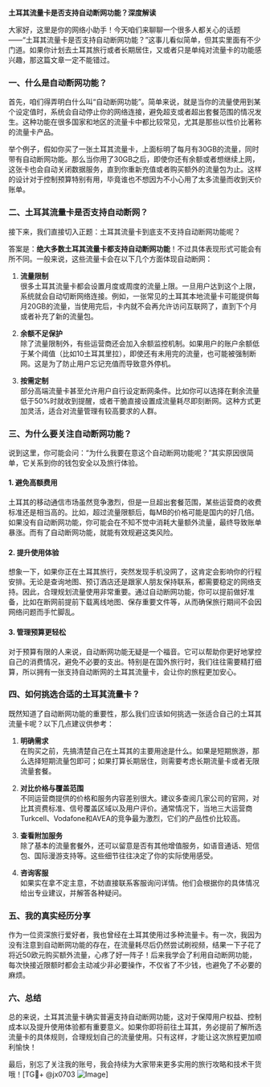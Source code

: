 **土耳其流量卡是否支持自动断网功能？深度解读**

大家好，这里是你的网络小助手！今天咱们来聊聊一个很多人都关心的话题——“土耳其流量卡是否支持自动断网功能？”这事儿看似简单，但其实里面有不少门道。如果你计划去土耳其旅行或者长期居住，又或者只是单纯对流量卡的功能感兴趣，那这篇文章一定不能错过。

### **一、什么是自动断网功能？**

首先，咱们得弄明白什么叫“自动断网功能”。简单来说，就是当你的流量使用到某个设定值时，系统会自动停止你的网络连接，避免超支或者超出套餐范围的情况发生。这种功能在很多国家和地区的流量卡中都比较常见，尤其是那些以性价比著称的流量卡产品。

举个例子，假如你买了一张土耳其流量卡，上面标明了每月有30GB的流量，同时带有自动断网功能。那么当你用了30GB之后，即使你还有余额或者想继续上网，这张卡也会自动关闭数据服务，直到你重新充值或者购买额外的流量包为止。这样的设计对于控制预算特别有用，毕竟谁也不想因为不小心用了太多流量而收到天价账单。

### **二、土耳其流量卡是否支持自动断网？**

接下来，我们直接切入正题：土耳其流量卡到底支不支持自动断网功能呢？

答案是：**绝大多数土耳其流量卡都支持自动断网功能**！不过具体表现形式可能会有所不同。一般来说，这些流量卡会在以下几个方面体现自动断网：

1. **流量限制**  
   很多土耳其流量卡都会设置月度或周度的流量上限。一旦用户达到这个上限，系统就会自动切断网络连接。例如，一张常见的土耳其本地流量卡可能提供每月20GB的流量，当使用完后，卡内就不会再允许访问互联网了，直到下个月或者补充了新的流量包。

2. **余额不足保护**  
   除了流量限制外，有些运营商还会加入余额监控机制。如果用户的账户余额低于某个阈值（比如10土耳其里拉），即使还有未用完的流量，也可能被强制断网。这是为了防止用户忘记充值而导致意外停机。

3. **按需定制**  
   部分高端流量卡甚至允许用户自行设定断网条件。比如你可以选择在剩余流量低于50%时就收到提醒，或者干脆直接设置成流量耗尽即刻断网。这种方式更加灵活，适合对流量管理有较高要求的人群。

### **三、为什么要关注自动断网功能？**

说到这里，你可能会问：“为什么我要在意这个自动断网功能呢？”其实原因很简单，它关系到你的钱包安全以及旅行体验。

#### **1. 避免高额费用**
土耳其的移动通信市场虽然竞争激烈，但是一旦超出套餐范围，某些运营商的收费标准还是相当高的。比如，超过流量限额后，每MB的价格可能是国内的好几倍。如果没有自动断网功能，你可能会在不知不觉中消耗大量额外流量，最终导致账单暴涨。而有了自动断网功能，就能有效规避这类风险。

#### **2. 提升使用体验**
想象一下，如果你正在土耳其旅行，突然发现手机没网了，这肯定会影响你的行程安排。无论是查询地图、预订酒店还是跟家人朋友保持联系，都需要稳定的网络支持。因此，合理规划流量使用非常重要。通过自动断网功能，你可以提前做好准备，比如在断网前提前下载离线地图、保存重要文件等，从而确保旅行期间不会因网络问题而手忙脚乱。

#### **3. 管理预算更轻松**
对于预算有限的人来说，自动断网功能无疑是一个福音。它可以帮助你更好地掌控自己的消费情况，避免不必要的支出。特别是在国外旅行时，我们往往需要精打细算，所以拥有一张支持自动断网的土耳其流量卡，会让你的旅程更加安心。

### **四、如何挑选合适的土耳其流量卡？**

既然知道了自动断网功能的重要性，那么我们应该如何挑选一张适合自己的土耳其流量卡呢？以下几点建议供参考：

1. **明确需求**  
   在购买之前，先搞清楚自己在土耳其的主要用途是什么。如果是短期旅游，那么选择短期流量包即可；如果打算长期居住，则需要考虑长期流量卡或者无限流量套餐。

2. **对比价格与覆盖范围**  
   不同运营商提供的价格和服务内容差别很大。建议多查阅几家公司的官网，对比其资费标准、信号覆盖区域以及用户评价。通常情况下，当地三大运营商Turkcell、Vodafone和AVEA的竞争最为激烈，它们的产品性价比较高。

3. **查看附加服务**  
   除了基本的流量套餐外，还可以留意是否有其他增值服务，如语音通话、短信包、国际漫游支持等。这些细节往往决定了你的实际使用感受。

4. **咨询客服**  
   如果实在拿不定主意，不妨直接联系客服询问详情。他们会根据你的具体情况给出专业建议，并解答各种疑问。

### **五、我的真实经历分享**

作为一位资深旅行爱好者，我也曾经在土耳其使用过多种流量卡。有一次，我因为没有注意到自动断网功能的存在，在流量耗尽后仍然尝试刷视频，结果一下子花了将近50欧元购买额外流量，心疼了好一阵子！后来我学会了利用自动断网功能，每次快接近限额时都会主动减少非必要操作，不仅省了不少钱，也避免了不必要的麻烦。

### **六、总结**

总的来说，土耳其流量卡确实普遍支持自动断网功能，这对于保障用户权益、控制成本以及提升使用体验都有重要意义。如果你即将前往土耳其，务必提前了解所选流量卡的具体规则，合理规划自己的流量使用。只有这样，才能让这次旅程更加顺利愉快！

最后，别忘了关注我的账号，我会持续为大家带来更多实用的旅行攻略和技术干货哦！[TG💪+ @jx0703 ![Image](https://github.com/user-attachments/assets/dbca1d08-cadb-493c-b0ec-ad6f7a83f270)]